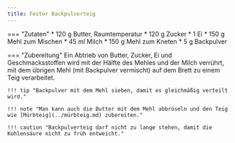 ```yaml
---
title: Fester Backpulverteig
---
```

=== "Zutaten"
    * 120 g Butter, Raumtemperatur
    * 120 g Zucker
    * 1 Ei
    * 150 g Mehl zum Mischen
    * 45 ml Milch
    * 150 g Mehl zum Kneten
    * 5 g Backpulver

=== "Zubereitung"
    Ein Abtrieb von Butter, Zucker, Ei und Geschmacksstoffen wird mit der Hälfte des Mehles und der Milch verrührt, mit dem übrigen Mehl (mit Backpulver vermischt) auf dem Brett zu einem Teig verarbeitet.

    !!! tip "Backpulver mit dem Mehl sieben, damit es gleichmäßig verteilt wird."

    !!! note "Man kann auch die Butter mit dem Mehl abbröseln und den Teig wie [Mürbteig](../mürbteig.md) zubereiten."

    !!! caution "Backpulverteig darf nicht zu lange stehen, damit die Kohlensäure nicht zu früh entweicht."

[^müller_walser]:
    {{ cite.müller_walser_mein_erstes_kochbuch }} 40-1.
